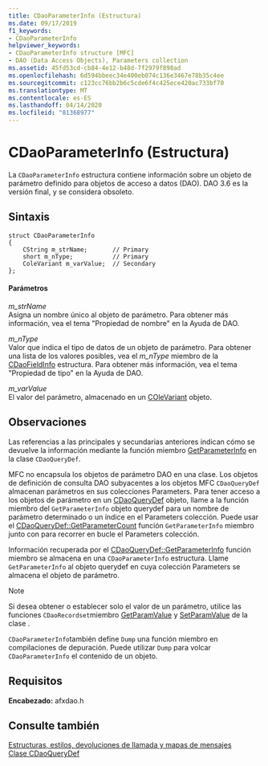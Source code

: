 ```yaml
---
title: CDaoParameterInfo (Estructura)
ms.date: 09/17/2019
f1_keywords:
- CDaoParameterInfo
helpviewer_keywords:
- CDaoParameterInfo structure [MFC]
- DAO (Data Access Objects), Parameters collection
ms.assetid: 45fd53cd-cb84-4e12-b48d-7f2979f898ad
ms.openlocfilehash: 6d594bbeec34e400eb074c136e3467e78b35c4ee
ms.sourcegitcommit: c123cc76bb2b6c5cde6f4c425ece420ac733bf70
ms.translationtype: MT
ms.contentlocale: es-ES
ms.lasthandoff: 04/14/2020
ms.locfileid: "81368977"
---
```

# <a name="cdaoparameterinfo-structure"></a>CDaoParameterInfo (Estructura)

La `CDaoParameterInfo` estructura contiene información sobre un objeto de parámetro definido para objetos de acceso a datos (DAO). DAO 3.6 es la versión final, y se considera obsoleto.

## <a name="syntax"></a>Sintaxis

```
struct CDaoParameterInfo
{
    CString m_strName;       // Primary
    short m_nType;           // Primary
    ColeVariant m_varValue;  // Secondary
};
```

#### <a name="parameters"></a>Parámetros

*m_strName*<br/>
Asigna un nombre único al objeto de parámetro. Para obtener más información, vea el tema "Propiedad de nombre" en la Ayuda de DAO.

*m_nType*<br/>
Valor que indica el tipo de datos de un objeto de parámetro. Para obtener una lista de los valores posibles, vea el *m_nType* miembro de la [CDaoFieldInfo](../../mfc/reference/cdaofieldinfo-structure.md) estructura. Para obtener más información, vea el tema "Propiedad de tipo" en la Ayuda de DAO.

*m_varValue*<br/>
El valor del parámetro, almacenado en un [COleVariant](../../mfc/reference/colevariant-class.md) objeto.

## <a name="remarks"></a>Observaciones

Las referencias a las principales y secundarias anteriores indican cómo se devuelve la información mediante la función miembro [GetParameterInfo](../../mfc/reference/cdaoquerydef-class.md#getparameterinfo) en la clase `CDaoQueryDef`.

MFC no encapsula los objetos de parámetro DAO en una clase. Los objetos de definición de consulta DAO subyacentes a los objetos MFC `CDaoQueryDef` almacenan parámetros en sus colecciones Parameters. Para tener acceso a los objetos de parámetro en un [CDaoQueryDef](../../mfc/reference/cdaoquerydef-class.md) objeto, llame a la función miembro del `GetParameterInfo` objeto querydef para un nombre de parámetro determinado o un índice en el Parameters colección. Puede usar el [CDaoQueryDef::GetParameterCount](../../mfc/reference/cdaoquerydef-class.md#getparametercount) función `GetParameterInfo` miembro junto con para recorrer en bucle el Parameters colección.

Información recuperada por el [CDaoQueryDef::GetParameterInfo](../../mfc/reference/cdaoquerydef-class.md#getparameterinfo) función miembro se almacena en una `CDaoParameterInfo` estructura. Llame `GetParameterInfo` al objeto querydef en cuya colección Parameters se almacena el objeto de parámetro.

> [!NOTE]
> Si desea obtener o establecer solo el valor de un parámetro, utilice las funciones `CDaoRecordset`miembro [GetParamValue](../../mfc/reference/cdaorecordset-class.md#getparamvalue) y [SetParamValue](../../mfc/reference/cdaorecordset-class.md#setparamvalue) de la clase .

`CDaoParameterInfo`también define `Dump` una función miembro en compilaciones de depuración. Puede utilizar `Dump` para volcar `CDaoParameterInfo` el contenido de un objeto.

## <a name="requirements"></a>Requisitos

**Encabezado:** afxdao.h

## <a name="see-also"></a>Consulte también

[Estructuras, estilos, devoluciones de llamada y mapas de mensajes](../../mfc/reference/structures-styles-callbacks-and-message-maps.md)<br/>
[Clase CDaoQueryDef](../../mfc/reference/cdaoquerydef-class.md)

